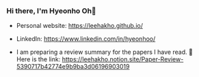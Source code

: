 ### Hi there, I'm Hyeonho Oh👋
+ Personal website: https://leehakho.github.io/
+ LinkedIn: https://www.linkedin.com/in/hyeonhoo/
  
+ I am preparing a review summary for the papers I have read. 🌱  
Here is  the link: https://leehakho.notion.site/Paper-Review-5390717b42774e9b9ba3d06196903019

<!--
**LeeHakHo/LeeHakHo** is a ✨ _special_ ✨ repository because its `README.md` (this file) appears on your GitHub profile.

Here are some ideas to get you started:

- 🔭 I’m currently working on ...
- 🌱 I’m currently learning ...
- 👯 I’m looking to collaborate on ...
- 🤔 I’m looking for help with ...
- 💬 Ask me about ...
- 📫 How to reach me: ...
- 😄 Pronouns: ...
- ⚡ Fun fact: ...
-->
